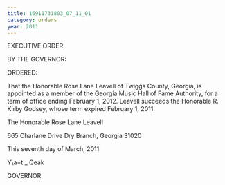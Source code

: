 ```yaml
---
title: 16911731803_07_11_01
category: orders
year: 2011
---
```

 

EXECUTIVE ORDER

BY THE GOVERNOR:

ORDERED:

That the Honorable Rose Lane Leavell of Twiggs County, Georgia,
is appointed as a member of the Georgia Music Hall of Fame
Authority, for a term of ofﬁce ending February 1, 2012. Leavell
succeeds the Honorable R. Kirby Godsey, whose term expired
February 1, 2011.

The Honorable Rose Lane Leavell

665 Charlane Drive
Dry Branch, Georgia 31020

This seventh day of March, 2011

Y\a=t:_ Qeak

GOVERNOR

